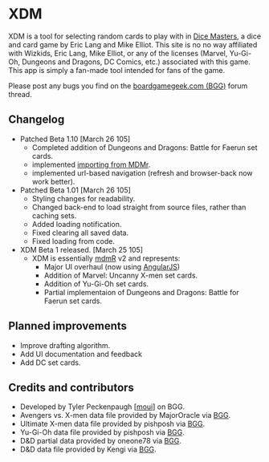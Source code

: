 # XDM

XDM is a tool for selecting random cards to play with in [Dice Masters](http://wizkids.com/dicemasters/), a dice and card game by Eric Lang and Mike Elliot. This site is no no way affiliated with Wizkids, Eric Lang, Mike Elliot, or any of the licenses (Marvel, Yu-Gi-Oh, Dungeons and Dragons, DC Comics, etc.) associated with this game. This app is simply a fan-made tool intended for fans of the game.

Please post any bugs you find on the [boardgamegeek.com (BGG)](http://boardgamegeek.com) forum thread.

## Changelog
- Patched Beta 1.10 [March 26 105]
	- Completed addition of Dungeons and Dragons: Battle for Faerun set cards.
	- implemented [importing from MDMr](http://gotu-game.com/XDM/import.mdm-xdm.php).
	- implemented url-based navigation (refresh and browser-back now work better).
- Patched Beta 1.01 [March 26 105]
	- Styling changes for readability.
	- Changed back-end to load straight from source files, rather than caching sets.
	- Added loading notification.
	- Fixed clearing all saved data.
	- Fixed loading from code.
- XDM Beta 1 released. [March 25 105]
	- XDM is essentially [mdmR](http://opinionator.net/mdmR) v2 and represents:
	  - Major UI overhaul (now using [AngularJS](https://angularjs.org/))
	  - Addition of Marvel: Uncanny X-men set cards.
	  - Addition of Yu-Gi-Oh set cards.
	  - Partial implementaion of Dungeons and Dragons: Battle for Faerun set cards.
## Planned improvements
  
  - Improve drafting algorithm.
  - Add UI documentation and feedback
  - Add DC set cards.

## Credits and contributors
  - Developed by Tyler Peckenpaugh &#91;[moui](http://boardgamegeek.com/user/moui)&#93; on BGG.
  - Avengers vs. X-men data file provided by MajorOracle via [BGG](http://boardgamegeek.com).
  - Ultimate X-men data file provided by pishposh via [BGG](http://boardgamegeek.com).
  - Yu-Gi-Oh data file provided by pishposh via [BGG](http://boardgamegeek.com).
  - D&amp;D partial data provided by oneone78 via [BGG](http://boardgamegeek.com).
  - D&amp;D data file provided by Kengi via [BGG](http://boardgamegeek.com).
